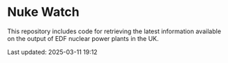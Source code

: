 # Nuke Watch

This repository includes code for retrieving the latest information available on the output of EDF nuclear power plants in the UK.

Last updated: 2025-03-11 19:12